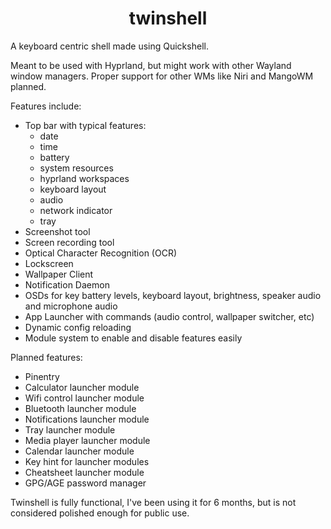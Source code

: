 <h1 align=center>twinshell</h1>

A keyboard centric shell made using Quickshell.

Meant to be used with Hyprland, but might work with other Wayland window managers.
Proper support for other WMs like Niri and MangoWM planned.

Features include:
- Top bar with typical features: 
    - date
    - time
    - battery
    - system resources
    - hyprland workspaces
    - keyboard layout
    - audio
    - network indicator
    - tray
- Screenshot tool
- Screen recording tool
- Optical Character Recognition (OCR)
- Lockscreen
- Wallpaper Client
- Notification Daemon
- OSDs for key battery levels, keyboard layout, brightness, speaker audio and microphone audio 
- App Launcher with commands (audio control, wallpaper switcher, etc)
- Dynamic config reloading
- Module system to enable and disable features easily

Planned features:
- Pinentry
- Calculator launcher module
- Wifi control launcher module
- Bluetooth launcher module
- Notifications launcher module
- Tray launcher module
- Media player launcher module
- Calendar launcher module
- Key hint for launcher modules
- Cheatsheet launcher module
- GPG/AGE password manager

Twinshell is fully functional, I've been using it for 6 months, but is not considered polished enough for public use.
